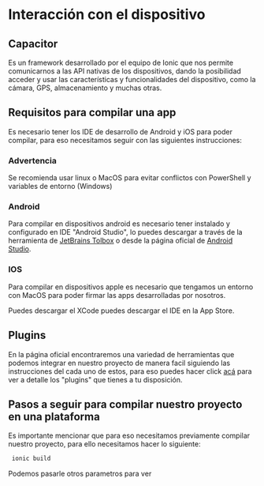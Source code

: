# Interacción con el dispositivo

## Capacitor

Es un framework desarrollado por el equipo de Ionic que nos permite comunicarnos a las API nativas de los dispositivos, dando la posibilidad acceder y usar las características y funcionalidades del dispositivo, como la cámara, GPS, almacenamiento y muchas otras.

## Requisitos para compilar una app

Es necesario tener los IDE de desarrollo de Android y iOS para poder compilar, para eso necesitamos seguir con las siguientes instrucciones:

### Advertencia

Se recomienda usar linux o MacOS para evitar conflictos con PowerShell y variables de entorno (Windows)

### Android

Para compilar en dispositivos android es necesario tener instalado y configurado en IDE "Android Studio", lo puedes descargar a través de la herramienta de [JetBrains Tolbox](https://www.jetbrains.com/toolbox-app/) o desde la página oficial de [Android Studio](https://developer.android.com/studio).

### IOS

Para compilar en dispositivos apple es necesario que tengamos un entorno con MacOS para poder firmar las apps desarrolladas por nosotros.

Puedes descargar el XCode puedes descargar el IDE en la App Store.

## Plugins

En la página oficial encontraremos una variedad de herramientas que podemos integrar en nuestro proyecto de manera facil siguiendo las instrucciones del cada uno de estos, para eso puedes hacer click [acá](https://ionicframework.com/docs/native) para ver a detalle los "plugins" que tienes a tu disposición.

## Pasos a seguir para compilar nuestro proyecto en una plataforma

Es importante mencionar que para eso necesitamos previamente compilar nuestro proyecto, para ello necesitamos hacer lo siguiente:

```bash
 ionic build
```

Podemos pasarle otros parametros para ver 
